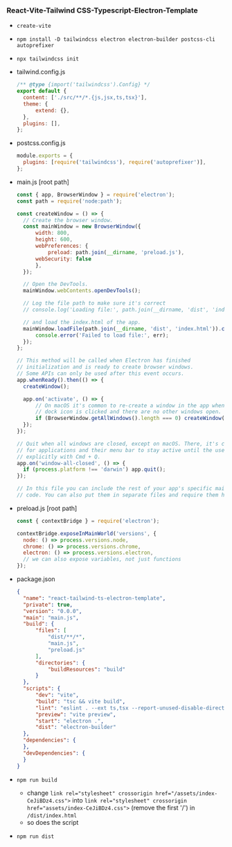 ### React-Vite-Tailwind CSS-Typescript-Electron-Template

- `create-vite`

- `npm install -D tailwindcss electron electron-builder postcss-cli autoprefixer`

- `npx tailwindcss init`

- tailwind.config.js

  ```javascript
  /** @type {import('tailwindcss').Config} */
  export default {
  	content: ['./src/**/*.{js,jsx,ts,tsx}'],
  	theme: {
  		extend: {},
  	},
  	plugins: [],
  };
  ```

- postcss.config.js

  ```javascript
  module.exports = {
  	plugins: [require('tailwindcss'), require('autoprefixer')],
  };
  ```

- main.js [root path]

  ```javascript
  const { app, BrowserWindow } = require('electron');
  const path = require('node:path');
  
  const createWindow = () => {
  	// Create the browser window.
  	const mainWindow = new BrowserWindow({
  		width: 800,
  		height: 600,
  		webPreferences: {
  			preload: path.join(__dirname, 'preload.js'),
        webSecurity: false
  		},
  	});
  
  	// Open the DevTools.
  	mainWindow.webContents.openDevTools();
  
  	// Log the file path to make sure it's correct
  	// console.log('Loading file:', path.join(__dirname, 'dist', 'index.html'));
  
  	// and load the index.html of the app.
  	mainWindow.loadFile(path.join(__dirname, 'dist', 'index.html')).catch((err) => {
  		console.error('Failed to load file:', err);
  	});
  };
  
  // This method will be called when Electron has finished
  // initialization and is ready to create browser windows.
  // Some APIs can only be used after this event occurs.
  app.whenReady().then(() => {
  	createWindow();
  
  	app.on('activate', () => {
  		// On macOS it's common to re-create a window in the app when the
  		// dock icon is clicked and there are no other windows open.
  		if (BrowserWindow.getAllWindows().length === 0) createWindow();
  	});
  });
  
  // Quit when all windows are closed, except on macOS. There, it's common
  // for applications and their menu bar to stay active until the user quits
  // explicitly with Cmd + Q.
  app.on('window-all-closed', () => {
  	if (process.platform !== 'darwin') app.quit();
  });
  
  // In this file you can include the rest of your app's specific main process
  // code. You can also put them in separate files and require them here.
  ```

- preload.js [root path]

  ```javascript
  const { contextBridge } = require('electron');
  
  contextBridge.exposeInMainWorld('versions', {
  	node: () => process.versions.node,
  	chrome: () => process.versions.chrome,
  	electron: () => process.versions.electron,
  	// we can also expose variables, not just functions
  });
  ```

- package.json

  ```json
  {
  	"name": "react-tailwind-ts-electron-template",
  	"private": true,
  	"version": "0.0.0",
  	"main": "main.js",
  	"build": {
  		"files": [
  			"dist/**/*",
  			"main.js",
  			"preload.js"
  		],
  		"directories": {
  			"buildResources": "build"
  		}
  	},
  	"scripts": {
  		"dev": "vite",
  		"build": "tsc && vite build",
  		"lint": "eslint . --ext ts,tsx --report-unused-disable-directives --max-warnings 0",
  		"preview": "vite preview",
  		"start": "electron .",
  		"dist": "electron-builder"
  	},
  	"dependencies": {
  	},
  	"devDependencies": {
  	}
  }
  ```

- `npm run build` 
  - change `link rel="stylesheet" crossorigin href="/assets/index-CeJiBDz4.css">` into `link rel="stylesheet" crossorigin href="assets/index-CeJiBDz4.css">` (remove the first '/') in `/dist/index.html`
  - so does the script

- `npm run dist`
